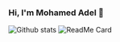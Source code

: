 ### Hi, I'm Mohamed Adel 👋

<!--
**MohamedAdelAbbas/MohamedAdelAbbas** is a ✨ _special_ ✨ repository because its `README.md` (this file) appears on your GitHub profile.

Here are some ideas to get you started:

- 🔭 I’m currently working on  https://www.linkedin.com/company/hmaserv/
- 🌱 I’m currently learning SwiftUI
- 👯 I’m looking to collaborate on Swift UI
- 🤔 I’m looking for help with ...
- 💬 Ask me about Mobile Development
- 📫 How to reach me: m.3del95@gmail.com
- 😄 Pronouns: ...
- ⚡ Fun fact: ...
-->
![Github stats](https://github-readme-stats.vercel.app/api?username=MohamedAdelAbbas)
![ReadMe Card](https://github-readme-stats.vercel.app/api/pin/?username=YourUsername&repo=MohamedAdelAbbas)
